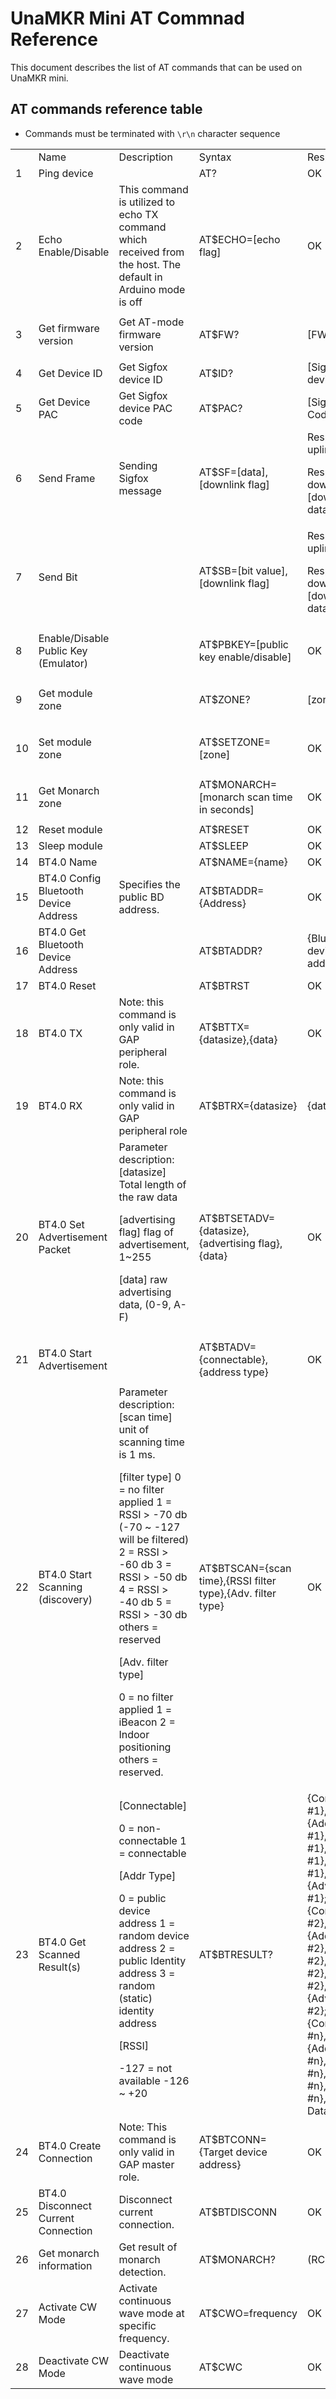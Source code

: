 # UnaMKR Mini AT Commnad Reference

This document describes the list of AT commands that can be used on UnaMKR mini.

## AT commands reference table

* Commands must be terminated with `\r\n` character sequence

<table>
  <tr>
   <td>
   </td>
   <td>
Name
   </td>
   <td>Description
   </td>
   <td>Syntax
   </td>
   <td>Response
   </td>
   <td>Examples
   </td>
  </tr>
  <tr>
   <td>1
   </td>
   <td>Ping device
   </td>
   <td>
   </td>
   <td>AT?
   </td>
   <td>OK
   </td>
   <td>
   </td>
  </tr>
  <tr>
   <td>2
   </td>
   <td>Echo Enable/Disable
   </td>
   <td>This command is utilized to echo TX command which received from the host. The default in Arduino mode is off
   </td>
   <td>AT$ECHO=[echo flag]
   </td>
   <td>OK
   </td>
   <td>Enable echo: AT$ECHO=1
<p>
Response: OK
<p>
Disable echo: AT$ECHO=0
<p>
Response: OK
   </td>
  </tr>
  <tr>
   <td>3
   </td>
   <td>Get firmware version
   </td>
   <td>Get AT-mode firmware version
   </td>
   <td>AT$FW?
   </td>
   <td>[FW version]
   </td>
   <td>AT$FW? <p>Response: FW:V0001
   </td>
  </tr>
  <tr>
   <td>4
   </td>
   <td>Get Device ID
   </td>
   <td>Get Sigfox device ID
   </td>
   <td>AT$ID?
   </td>
   <td>[Sigfox device ID]
   </td>
   <td>
   </td>
  </tr>
  <tr>
   <td>5
   </td>
   <td>Get Device PAC
   </td>
   <td>Get Sigfox device PAC code
   </td>
   <td>AT$PAC?
   </td>
   <td>[Sigfox PAC Code]
   </td>
   <td>
   </td>
  </tr>
  <tr>
   <td>6
   </td>
   <td>Send Frame
   </td>
   <td>Sending Sigfox message
   </td>
   <td>AT$SF=[data],[downlink flag]
   </td>
   <td>Response of uplink: OK
<p>
Response of downlink: [downlink data]
   </td>
   <td>AT$SF=00112233,0
<p>
Response: OK
<p>
AT$SF=00112233,1
<p>
Response: 010203
   </td>
  </tr>
  <tr>
   <td>7
   </td>
   <td>Send Bit
   </td>
   <td>
   </td>
   <td>AT$SB=[bit value],[downlink flag]
   </td>
   <td>Response of uplink: OK
<p>
Response of downlink: [downlink data]
   </td>
   <td>AT$SB=1,0
<p>
Response: OK
   </td>
  </tr>
  <tr>
   <td>8
   </td>
   <td>Enable/Disable Public Key (Emulator)
   </td>
   <td>
   </td>
   <td>AT$PBKEY=[public key enable/disable]
   </td>
   <td>OK
   </td>
   <td>AT$PBKEY=0
<p>
Response: OK
   </td>
  </tr>
  <tr>
   <td>9
   </td>
   <td>Get module zone
   </td>
   <td>
   </td>
   <td>AT$ZONE?
   </td>
   <td>[zone]
   </td>
   <td>AT$ZONE?
<p>
Response: 4
   </td>
  </tr>
  <tr>
   <td>10
   </td>
   <td>Set module zone
   </td>
   <td>
   </td>
   <td>AT$SETZONE=[zone]
   </td>
   <td>OK
   </td>
   <td>AT$SETZONE=1
<p>
Response: OK
   </td>
  </tr>
  <tr>
   <td>11
   </td>
   <td>Get Monarch zone
   </td>
   <td>
   </td>
   <td>AT$MONARCH=[monarch scan time in seconds]
   </td>
   <td>OK
   </td>
   <td>AT$MONARCH=310
<p>
Response: OK
   </td>
  </tr>
  <tr>
   <td>12
   </td>
   <td>Reset module
   </td>
   <td>
   </td>
   <td>AT$RESET
   </td>
   <td>OK
   </td>
   <td>
   </td>
  </tr>
  <tr>
   <td>13
   </td>
   <td>Sleep module
   </td>
   <td>
   </td>
   <td>AT$SLEEP
   </td>
   <td>OK
   </td>
   <td>
   </td>
  </tr>
  <tr>
   <td>14
   </td>
   <td>BT4.0 Name
   </td>
   <td>
   </td>
   <td>AT$NAME={name}
   </td>
   <td>OK
   </td>
   <td>
   </td>
  </tr>
  <tr>
   <td>15
   </td>
   <td>BT4.0 Config Bluetooth Device Address
   </td>
   <td>Specifies the public BD address.
   </td>
   <td>AT$BTADDR={Address}
   </td>
   <td>OK
   </td>
   <td>
   </td>
  </tr>
  <tr>
   <td>16
   </td>
   <td>BT4.0 Get Bluetooth Device Address
   </td>
   <td>
   </td>
   <td>AT$BTADDR?
   </td>
   <td>{Bluetooth device address}
   </td>
   <td>AT$BTADDR?
<p>
Response: F8A2D6000001
   </td>
  </tr>
  <tr>
   <td>17
   </td>
   <td>BT4.0 Reset
   </td>
   <td>
   </td>
   <td>AT$BTRST
   </td>
   <td>OK
   </td>
   <td>
   </td>
  </tr>
  <tr>
   <td>18
   </td>
   <td>BT4.0 TX
   </td>
   <td>Note: this command is only valid in GAP peripheral role.
   </td>
   <td>AT$BTTX={datasize},{data}
   </td>
   <td>OK
   </td>
   <td>
   </td>
  </tr>
  <tr>
   <td>19
   </td>
   <td>BT4.0 RX
   </td>
   <td>Note: this command is only valid in GAP peripheral role
   </td>
   <td>AT$BTRX={datasize}
   </td>
   <td>{data}
   </td>
   <td>
   </td>
  </tr>
  <tr>
   <td>20
   </td>
   <td>BT4.0 Set Advertisement Packet
   </td>
   <td>Parameter description:
[datasize] Total length of the raw data
<p>
[advertising flag] flag of advertisement, 1~255
<p>
[data] raw advertising data, (0-9, A-F)
   </td>
   <td>AT$BTSETADV={datasize},{advertising flag},{data}
   </td>
   <td>OK
   </td>
   <td>AT$BTSETADV=10,255,393A383235
<p>
Response:
<p>
AT$BTSETADV=52,255,4C000215FB0B57A2822844CD913A94A122BA120600010002D100
   </td>
  </tr>
  <tr>
   <td>21
   </td>
   <td>BT4.0 Start Advertisement
   </td>
   <td>
   </td>
   <td>AT$BTADV={connectable},{address type}
   </td>
   <td> OK
   </td>
   <td>AT$BTADV=0,1
<p>
Response: OK
   </td>
  </tr>
  <tr>
   <td>22
   </td>
   <td>BT4.0 Start Scanning (discovery)
   </td>
   <td>Parameter description:
[scan time]	unit of scanning time is 1 ms.
<p>

[filter type] 0 = no filter applied
1 = RSSI > -70 db (-70 ~ -127 will be filtered)
2 = RSSI > -60 db
3 = RSSI > -50 db
4 = RSSI > -40 db
5 = RSSI > -30 db
others = reserved
<p>
[Adv. filter type]
<p>
0 = no filter applied
1 = iBeacon
2 = Indoor positioning
others = reserved.
   </td>
   <td>AT$BTSCAN={scan time},{RSSI filter type},{Adv. filter type}
   </td>
   <td> OK
   </td>
   <td>AT$BTSCAN=3000,0,0
<p>
Response: OK
   </td>
  </tr>
  <tr>
   <td>23
   </td>
   <td>BT4.0 Get Scanned Result(s)
   </td>
   <td>[Connectable]
<p>
0 = non-connectable
1 = connectable

[Addr Type]
<p>
0 = public device address
1 = random device address
2 = public Identity address
3 = random (static) identity address

[RSSI]
<p>
-127 = not available
-126 ~ +20
   </td>
   <td>AT$BTRESULT?
   </td>
   <td>{Connectable #1},{Addr.Type #1},{Address #1},{RSSI #1},{Adv.Len #1},{Adv.Data #1};
{Connectable #2},{Addr.Type #2},{Address #2},{RSSI #2},{Adv.Len #2},{Adv.Data #2};
፧
{Connectable #n},{Addr.Type #n},{Address #n},{RSSI #n},{Adv.Len #n},{Adv. Data #n}
   </td>
   <td>AT$BTRESULT?
<p>
Response:
<p>
0,0,E18002000001,-47,28,02011A0303211816196E52463578;
0,0,E18002000002,-62,32,02011A03030218080946696E64204D65
   </td>
  </tr>
  <tr>
   <td>24
   </td>
   <td>BT4.0 Create Connection
   </td>
   <td>Note: This command is only valid in GAP master role.
   </td>
   <td>AT$BTCONN={Target device address}
   </td>
   <td>OK
   </td>
   <td>AT$BTCONN=E18002000002
<p>
Response: OK
   </td>
  </tr>
  <tr>
   <td>25
   </td>
   <td>BT4.0 Disconnect Current Connection
   </td>
   <td>Disconnect current connection.
   </td>
   <td>AT$BTDISCONN
   </td>
   <td>OK
   </td>
   <td>
   </td>
  </tr>
    <tr>
   <td>26
   </td>
   <td>Get monarch information
   </td>
   <td>Get result of monarch detection.
   </td>
   <td>AT$MONARCH?
   </td>
   <td>(RC),(RSSI)
   </td>
   <td>The response 1,-67 means that the monarch result is RC1 with RSSI -67 dbm </br>
  The response 0,0 means that the detection was failed.
   </td>
  </tr>
  <tr>
   <td>27
   </td>
   <td>Activate CW Mode
   </td>
   <td>Activate continuous wave mode at specific frequency.
   </td>
   <td>AT$CWO=frequency
   </td>
   <td>OK
   </td>
   <td>AT$CWO=920800000 will open continuous wave at frequency 920800000 (RC4)
   </td>
  </tr>
   <tr>
   <td>28
   </td>
   <td>Deactivate CW Mode
   </td>
   <td>Deactivate continuous wave mode
   </td>
   <td>AT$CWC
   </td>
   <td>OK
   </td>
   <td>
   </td>
  </tr>
</table>



<!-- Docs to Markdown version 1.0β17 -->
